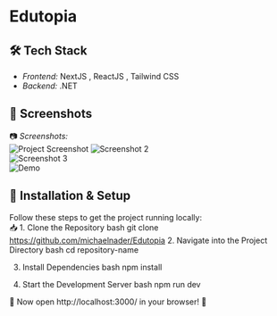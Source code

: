 # Edutopia


## 🛠 Tech Stack
- *Frontend:* NextJS , ReactJS , Tailwind CSS  
- *Backend:* .NET


## 🎥 Screenshots

📷 *Screenshots:*  
![Project Screenshot](https://i.imgur.com/LSSCv1C.png)
![Screenshot 2](https://imgur.com/2FqVUoK.png)  
![Screenshot 3](https://imgur.com/LkxifrF.png)  
![Demo](edited-ezgif.com-video-to-gif-converter.gif)




## 🚀 Installation & Setup  

Follow these steps to get the project running locally:  
 📥 1. Clone the Repository 
 bash
git clone https://github.com/michaelnader/Edutopia
2. Navigate into the Project Directory
bash
cd repository-name

3. Install Dependencies
bash
npm install

5. Start the Development Server
bash
npm run dev

🔗 Now open http://localhost:3000/ in your browser! 🎉
